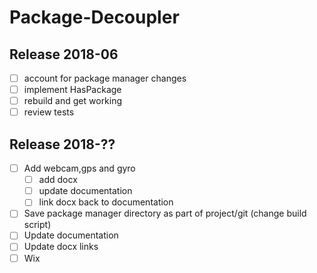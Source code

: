 # Package-Decoupler
## Release 2018-06

* [ ] account for package manager changes
* [ ] implement HasPackage
* [ ] rebuild and get working
* [ ] review tests

## Release 2018-??

* [ ] Add webcam,gps and gyro
  * [ ] add docx
  * [ ] update documentation
  * [ ] link docx back to documentation
* [ ] Save package manager directory as part of project/git (change build script)
* [ ] Update documentation
* [ ] Update docx links
* [ ] Wix